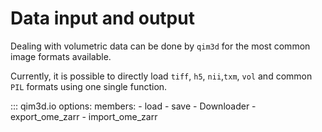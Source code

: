 # Data input and output
Dealing with volumetric data can be done by `qim3d` for the most common image formats available.

Currently, it is possible to directly load `tiff`, `h5`, `nii`,`txm`, `vol` and common `PIL` formats using one single function.

::: qim3d.io
    options:
        members:
            - load
            - save
            - Downloader
            - export_ome_zarr
            - import_ome_zarr